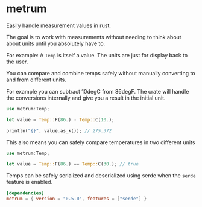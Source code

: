 # metrum

Easily handle measurement values in rust.

The goal is to work with measurements without needing to think about about units until you absolutely have to.

For example: A `Temp` is itself a value. The units are just for display back to the user.

You can compare and combine temps safely without manually converting to and from different units.

For example you can subtract 10degC from 86degF. The crate will handle the conversions internally and give you a result in the initial unit.

```rust
use metrum:Temp;

let value = Temp::F(86.) - Temp::C(10.);

println("{}", value.as_k()); // 275.372
```

This also means you can safely compare temperatures in two different units

```rust
use metrum:Temp;

let value = Temp::F(86.) == Temp::C(30.); // true
```

Temps can be safely serialized and deserialized using serde when the `serde` feature is enabled.

```toml
[dependencies]
metrum = { version = "0.5.0", features = ["serde"] }
```
